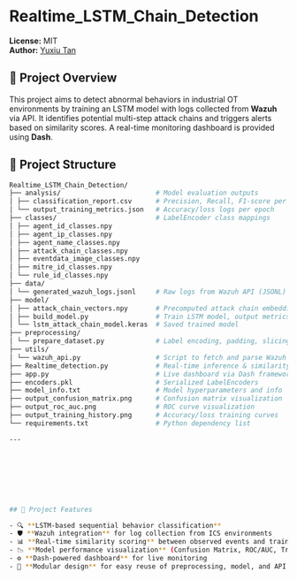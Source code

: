 # Realtime_LSTM_Chain_Detection

**License:** MIT  
**Author:** [Yuxiu Tan](https://github.com/yuxiutan)

## 📌 Project Overview

This project aims to detect abnormal behaviors in industrial OT environments by training an LSTM model with logs collected from **Wazuh** via API. It identifies potential multi-step attack chains and triggers alerts based on similarity scores. A real-time monitoring dashboard is provided using **Dash**.

## 📂 Project Structure

```bash
Realtime_LSTM_Chain_Detection/
├── analysis/                        # Model evaluation outputs
│ ├── classification_report.csv      # Precision, Recall, F1-score per class
│ └── output_training_metrics.json   # Accuracy/loss logs per epoch
├── classes/                         # LabelEncoder class mappings
│ ├── agent_id_classes.npy
│ ├── agent_ip_classes.npy
│ ├── agent_name_classes.npy
│ ├── attack_chain_classes.npy
│ ├── eventdata_image_classes.npy
│ ├── mitre_id_classes.npy
│ └── rule_id_classes.npy
├── data/
│ └── generated_wazuh_logs.jsonl     # Raw logs from Wazuh API (JSONL)
├── model/
│ ├── attack_chain_vectors.npy       # Precomputed attack chain embeddings
│ ├── build_model.py                 # Train LSTM model, output metrics
│ └── lstm_attack_chain_model.keras  # Saved trained model
├── preprocessing/
│ └── prepare_dataset.py             # Label encoding, padding, slicing
├── utils/
│ └── wazuh_api.py                   # Script to fetch and parse Wazuh API logs
├── Realtime_detection.py            # Real-time inference & similarity computation
├── app.py                           # Live dashboard via Dash framework
├── encoders.pkl                     # Serialized LabelEncoders
├── model_info.txt                   # Model hyperparameters and info
├── output_confusion_matrix.png      # Confusion matrix visualization
├── output_roc_auc.png               # ROC curve visualization
├── output_training_history.png      # Accuracy/loss training curves
└── requirements.txt                 # Python dependency list

---








## 📌 Project Features

- 🔍 **LSTM-based sequential behavior classification**
- 🛡️ **Wazuh integration** for log collection from ICS environments
- 📊 **Real-time similarity scoring** between observed events and trained attack vectors
- 📉 **Model performance visualization** (Confusion Matrix, ROC/AUC, Training History)
- ⚙️ **Dash-powered dashboard** for live monitoring
- 🔁 **Modular design** for easy reuse of preprocessing, model, and API logic
